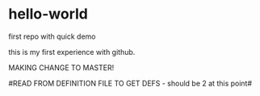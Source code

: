 # hello-world
first repo with quick demo

this is my first experience with github.

MAKING CHANGE TO MASTER!

#READ FROM DEFINITION FILE TO GET DEFS - should be 2 at this point#